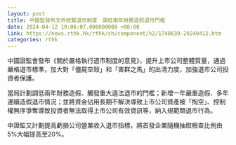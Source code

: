 ```yaml
---
layout: post
title: 中證監發布文件收緊退市制度　調低兩年財務造假退市門檻
date: 2024-04-12 19:06:07.000000000 +08:00
link: https://news.rthk.hk/rthk/ch/component/k2/1748639-20240412.htm
categories: rthk
---
```


中國證監會發布《關於嚴格執行退市制度的意見》，提升上市公司整體質量，通過嚴格退市標準，加大對「僵屍空殼」和「害群之馬」的出清力度，加強退市公司投資者保護。

當局計劃調低兩年財務造假、觸發重大違法退市的門檻；新增一年嚴重造假、多年連續造假退市情況；並將資金佔用長期不解決導致上市公司資產被「掏空」、控制權無序爭奪導致投資者無法取得上市公司有效資訊等，納入規範類退市行為。

中證監又計劃提高虧損公司營業收入退市指標，將首發企業隨機抽取檢查比例由5%大幅提高至20%。
